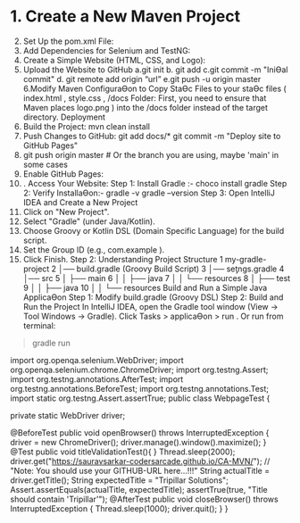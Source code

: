 # 1. Create a New Maven Project
2. Set Up the pom.xml File:
3. Add Dependencies for Selenium and TestNG:
4. Create a Simple Website (HTML, CSS, and
Logo):
5. Upload the Website to GitHub
a.git init
b. git add
c.git commit -m "IniƟal commit"
d. git remote add origin “url”
e.git push -u origin master
6.Modify Maven ConfiguraƟon to Copy StaƟc Files to
your staƟc files ( index.html , style.css , /docs Folder:
First, you need to ensure that Maven places logo.png
) into the /docs folder instead of the target directory.
Deployment
1. Build the Project: mvn clean install
2. Push Changes to GitHub: git add docs/*
git commit -m "Deploy site to GitHub Pages"
3. git push origin master # Or the branch you are
using, maybe 'main' in some cases
4. Enable GitHub Pages:
5. . Access Your Website:
Step 1: Install Gradle :- choco install gradle
Step 2: Verify InstallaƟon:- gradle -v
gradle –version
Step 3: Open IntelliJ IDEA and Create a New Project
1. Click on "New Project".
 2. Select "Gradle" (under Java/Kotlin).
 3. Choose Groovy or Kotlin DSL (Domain Specific Language) for
the build script.
 4. Set the Group ID (e.g., com.example ).
 5. Click Finish.
Step 2: Understanding Project Structure
 1 my-gradle-project
 2 │── build.gradle (Groovy Build Script)
3 │── seƫngs.gradle
4 │── src
5 │ ├── main
 6 │ │ ├── java
 7 │ │ └── resources
8 │ ├── test
 9 │ │ ├── java
10 │ │ └── resources
Build and Run a Simple Java ApplicaƟon
Step 1: Modify build.gradle (Groovy DSL)
Step 2: Build and Run the Project In IntelliJ IDEA, open the
Gradle tool window (View → Tool Windows → Gradle). Click
Tasks > applicaƟon > run . Or run from terminal:
> gradle run 




 import org.openqa.selenium.WebDriver;
 import org.openqa.selenium.chrome.ChromeDriver;
import org.testng.Assert;
  import org.testng.annotations.AfterTest;
  import org.testng.annotations.BeforeTest;
 import org.testng.annotations.Test;
 import static org.testng.Assert.assertTrue;
  public class WebpageTest {

 private static WebDriver driver;

 @BeforeTest
 public void openBrowser() throws InterruptedException {
 driver = new ChromeDriver();
 driver.manage().window().maximize();
 }
 @Test
 public void titleValidationTest(){
 }
 Thread.sleep(2000);
 driver.get("https://sauravsarkar-codersarcade.github.io/CA-MVN/"); // "Note: You should
 use your GITHUB-URL here...!!!"
 String actualTitle = driver.getTitle();
 String expectedTitle = "Tripillar Solutions";
 Assert.assertEquals(actualTitle, expectedTitle);
 assertTrue(true, "Title should contain 'Tripillar'");
 @AfterTest
 public void closeBrowser() throws InterruptedException {
 Thread.sleep(1000);
 driver.quit();
 }
 } 
